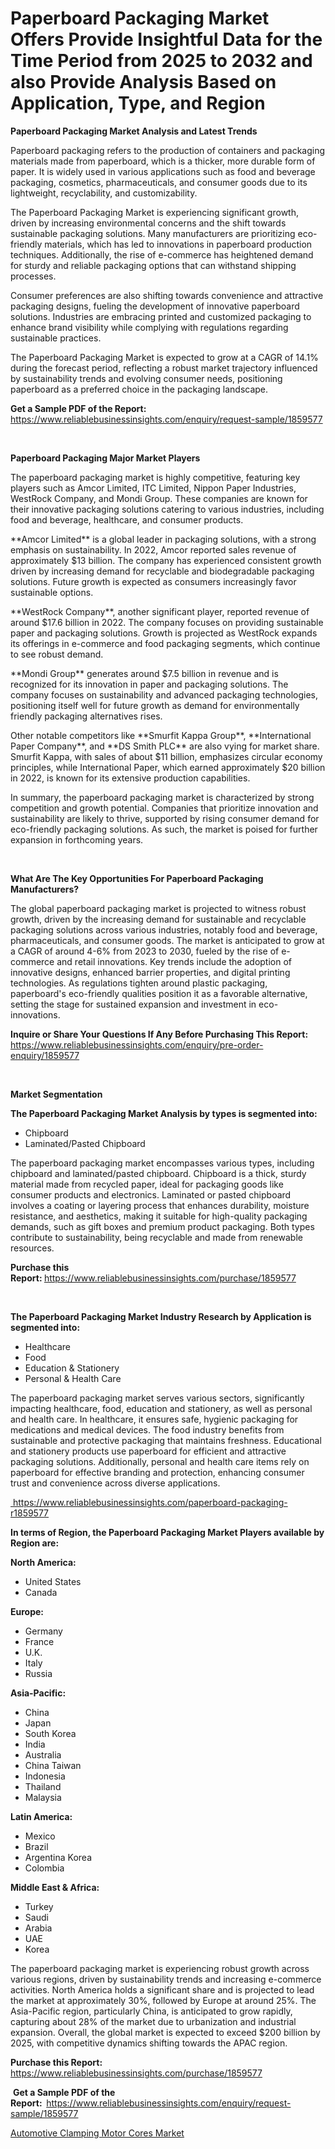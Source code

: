 <p><h1>Paperboard Packaging Market Offers Provide Insightful Data for the Time Period from 2025 to 2032 and also Provide Analysis Based on Application, Type, and Region</h1></p><p><strong>Paperboard Packaging Market Analysis and Latest Trends</strong></p>
<p><p>Paperboard packaging refers to the production of containers and packaging materials made from paperboard, which is a thicker, more durable form of paper. It is widely used in various applications such as food and beverage packaging, cosmetics, pharmaceuticals, and consumer goods due to its lightweight, recyclability, and customizability. </p><p>The Paperboard Packaging Market is experiencing significant growth, driven by increasing environmental concerns and the shift towards sustainable packaging solutions. Many manufacturers are prioritizing eco-friendly materials, which has led to innovations in paperboard production techniques. Additionally, the rise of e-commerce has heightened demand for sturdy and reliable packaging options that can withstand shipping processes.</p><p>Consumer preferences are also shifting towards convenience and attractive packaging designs, fueling the development of innovative paperboard solutions. Industries are embracing printed and customized packaging to enhance brand visibility while complying with regulations regarding sustainable practices. </p><p>The Paperboard Packaging Market is expected to grow at a CAGR of 14.1% during the forecast period, reflecting a robust market trajectory influenced by sustainability trends and evolving consumer needs, positioning paperboard as a preferred choice in the packaging landscape.</p></p>
<p><strong>Get a Sample PDF of the Report:&nbsp;</strong> <a href="https://www.reliablebusinessinsights.com/enquiry/request-sample/1859577?utm_campaign=2125&utm_medium=2&utm_source=Github&utm_content=ia&utm_term=15022025&utm_id=paperboard-packaging">https://www.reliablebusinessinsights.com/enquiry/request-sample/1859577</a></p>
<p>&nbsp;</p>
<p><strong>Paperboard Packaging Major Market Players</strong></p>
<p><p>The paperboard packaging market is highly competitive, featuring key players such as Amcor Limited, ITC Limited, Nippon Paper Industries, WestRock Company, and Mondi Group. These companies are known for their innovative packaging solutions catering to various industries, including food and beverage, healthcare, and consumer products.</p><p>**Amcor Limited** is a global leader in packaging solutions, with a strong emphasis on sustainability. In 2022, Amcor reported sales revenue of approximately $13 billion. The company has experienced consistent growth driven by increasing demand for recyclable and biodegradable packaging solutions. Future growth is expected as consumers increasingly favor sustainable options.</p><p>**WestRock Company**, another significant player, reported revenue of around $17.6 billion in 2022. The company focuses on providing sustainable paper and packaging solutions. Growth is projected as WestRock expands its offerings in e-commerce and food packaging segments, which continue to see robust demand.</p><p>**Mondi Group** generates around $7.5 billion in revenue and is recognized for its innovation in paper and packaging solutions. The company focuses on sustainability and advanced packaging technologies, positioning itself well for future growth as demand for environmentally friendly packaging alternatives rises.</p><p>Other notable competitors like **Smurfit Kappa Group**, **International Paper Company**, and **DS Smith PLC** are also vying for market share. Smurfit Kappa, with sales of about $11 billion, emphasizes circular economy principles, while International Paper, which earned approximately $20 billion in 2022, is known for its extensive production capabilities.</p><p>In summary, the paperboard packaging market is characterized by strong competition and growth potential. Companies that prioritize innovation and sustainability are likely to thrive, supported by rising consumer demand for eco-friendly packaging solutions. As such, the market is poised for further expansion in forthcoming years.</p></p>
<p>&nbsp;</p>
<p><strong>What Are The Key Opportunities For Paperboard Packaging Manufacturers?</strong></p>
<p><p>The global paperboard packaging market is projected to witness robust growth, driven by the increasing demand for sustainable and recyclable packaging solutions across various industries, notably food and beverage, pharmaceuticals, and consumer goods. The market is anticipated to grow at a CAGR of around 4-6% from 2023 to 2030, fueled by the rise of e-commerce and retail innovations. Key trends include the adoption of innovative designs, enhanced barrier properties, and digital printing technologies. As regulations tighten around plastic packaging, paperboard's eco-friendly qualities position it as a favorable alternative, setting the stage for sustained expansion and investment in eco-innovations.</p></p>
<p><strong>Inquire or Share Your Questions If Any Before Purchasing This Report:</strong> <a href="https://www.reliablebusinessinsights.com/enquiry/pre-order-enquiry/1859577?utm_campaign=2125&utm_medium=2&utm_source=Github&utm_content=ia&utm_term=15022025&utm_id=paperboard-packaging">https://www.reliablebusinessinsights.com/enquiry/pre-order-enquiry/1859577</a></p>
<p>&nbsp;</p>
<p><strong>Market Segmentation</strong></p>
<p><strong>The Paperboard Packaging Market Analysis by types is segmented into:</strong></p>
<p><ul><li>Chipboard</li><li>Laminated/Pasted Chipboard</li></ul></p>
<p><p>The paperboard packaging market encompasses various types, including chipboard and laminated/pasted chipboard. Chipboard is a thick, sturdy material made from recycled paper, ideal for packaging goods like consumer products and electronics. Laminated or pasted chipboard involves a coating or layering process that enhances durability, moisture resistance, and aesthetics, making it suitable for high-quality packaging demands, such as gift boxes and premium product packaging. Both types contribute to sustainability, being recyclable and made from renewable resources.</p></p>
<p><strong>Purchase this Report:&nbsp;</strong><a href="https://www.reliablebusinessinsights.com/purchase/1859577?utm_campaign=2125&utm_medium=2&utm_source=Github&utm_content=ia&utm_term=15022025&utm_id=paperboard-packaging">https://www.reliablebusinessinsights.com/purchase/1859577</a></p>
<p>&nbsp;</p>
<p><strong>The Paperboard Packaging Market Industry Research by Application is segmented into:</strong></p>
<p><ul><li>Healthcare</li><li>Food</li><li>Education & Stationery</li><li>Personal & Health Care</li></ul></p>
<p><p>The paperboard packaging market serves various sectors, significantly impacting healthcare, food, education and stationery, as well as personal and health care. In healthcare, it ensures safe, hygienic packaging for medications and medical devices. The food industry benefits from sustainable and protective packaging that maintains freshness. Educational and stationery products use paperboard for efficient and attractive packaging solutions. Additionally, personal and health care items rely on paperboard for effective branding and protection, enhancing consumer trust and convenience across diverse applications.</p></p>
<p><a href="https://www.reliablebusinessinsights.com/paperboard-packaging-r1859577?utm_campaign=2125&utm_medium=2&utm_source=Github&utm_content=ia&utm_term=15022025&utm_id=paperboard-packaging">&nbsp;https://www.reliablebusinessinsights.com/paperboard-packaging-r1859577</a></p>
<p><strong>In terms of Region, the Paperboard Packaging Market Players available by Region are:</strong></p>
<p>
    <p> <strong> North America: </strong>
        <ul>
            <li>United States</li>
            <li>Canada</li>
        </ul>
        </p> 
    <p> <strong> Europe: </strong>
        <ul>
            <li>Germany</li>
            <li>France</li>
            <li>U.K.</li>
            <li>Italy</li>
            <li>Russia</li>
        </ul>
        </p> 
    <p> <strong> Asia-Pacific: </strong>
        <ul>
            <li>China</li>
            <li>Japan</li>
            <li>South Korea</li>
            <li>India</li>
            <li>Australia</li>
            <li>China Taiwan</li>
            <li>Indonesia</li>
            <li>Thailand</li>
            <li>Malaysia</li>
        </ul>
        </p> 
    <p> <strong> Latin America: </strong>
        <ul>
            <li>Mexico</li>
            <li>Brazil</li>
            <li>Argentina Korea</li>
            <li>Colombia</li>
        </ul>
        </p> 
    <p> <strong> Middle East & Africa: </strong>
        <ul>
            <li>Turkey</li>
            <li>Saudi</li>
            <li>Arabia</li>
            <li>UAE</li>
            <li>Korea</li>
        </ul>
    </p>
    </p>
<p><p>The paperboard packaging market is experiencing robust growth across various regions, driven by sustainability trends and increasing e-commerce activities. North America holds a significant share and is projected to lead the market at approximately 30%, followed by Europe at around 25%. The Asia-Pacific region, particularly China, is anticipated to grow rapidly, capturing about 28% of the market due to urbanization and industrial expansion. Overall, the global market is expected to exceed $200 billion by 2025, with competitive dynamics shifting towards the APAC region.</p></p>
<p><strong>Purchase this Report: </strong><a href="https://www.reliablebusinessinsights.com/purchase/1859577?utm_campaign=2125&utm_medium=2&utm_source=Github&utm_content=ia&utm_term=15022025&utm_id=paperboard-packaging">https://www.reliablebusinessinsights.com/purchase/1859577</a></p>
<p>&nbsp;<strong>Get a Sample PDF of the Report:&nbsp;&nbsp;</strong><a href="https://www.reliablebusinessinsights.com/enquiry/request-sample/1859577?utm_campaign=2125&utm_medium=2&utm_source=Github&utm_content=ia&utm_term=15022025&utm_id=paperboard-packaging">https://www.reliablebusinessinsights.com/enquiry/request-sample/1859577</a></p>
<p><strong></strong></p>
<p><p><a href="https://github.com/JubayerMia832/Market-Research-Report-List-1/blob/main/automotive-clamping-motor-cores-market.md?utm_campaign=2125&utm_medium=2&utm_source=Github&utm_content=ia&utm_term=15022025&utm_id=paperboard-packaging">Automotive Clamping Motor Cores Market</a></p></p>